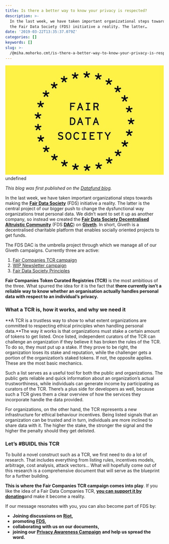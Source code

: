 ```yaml
---
title: Is there a better way to know your privacy is respected?
description: >-
  In the last week, we have taken important organizational steps towards making
  the Fair Data Society (FDS) initiative a reality. The latter…
date: '2019-03-22T13:35:37.079Z'
categories: []
keywords: []
slug: >-
  /@miha.mohorko.cmt/is-there-a-better-way-to-know-your-privacy-is-respected-3c5c1937b169
---
```


![](img/1____eM__twPQbsRKYg3JRRxnFQ.jpeg)
undefined

_This blog was first published on the_ [_Datafund blog_](https://blog.datafund.net/)_._

In the last week, we have taken important organizational steps towards making the [**Fair Data Society**](https://docs.google.com/document/d/14-DM3M-cNCrq2Cn_7J8rRawhaoHOhlyXRPSQZ2thiuc/edit?usp=sharing) (FDS) initiative a reality. The latter is the central project of our bigger push to change the dysfunctional way organizations treat personal data. We didn’t want to set it up as another company, so instead we created the [**Fair Data Society Decentralised Altruistic Community**](https://beta.giveth.io/dacs/5c34b2e746d9c67925654070) (FDS [**DAC**](https://medium.com/giveth/giveth-introduces-decentralized-altruistic-communities-dacs-d1155a79bdc4)) on [**Giveth**](https://giveth.io/). In short, Giveth is a decentralised charitable platform that enables socially oriented projects to get funds.

The FDS DAC is the umbrella project through which we manage all of our Giveth campaigns. Currently three are active:

1.  [Fair Companies TCR campaign](https://beta.giveth.io/campaigns/5c34bece46d9c67925654074)
2.  [WIP Newsletter campaign](https://beta.giveth.io/campaigns/5c34c70746d9c6792565407e)
3.  [Fair Data Society Principles](https://docs.google.com/document/d/14-DM3M-cNCrq2Cn_7J8rRawhaoHOhlyXRPSQZ2thiuc/edit?usp=sharing)

**Fair Companies Token Curated Registries (TCR)** is the most ambitious of the three. What spurred the idea for it is the fact that **there currently isn’t a reliable way to know whether an organisation actually handles personal data with respect to an individual’s privacy.**

### What a TCR is, how it works, and why we need it

**A TCR is a trustless way to show to what extent organizations are committed to respecting ethical principles when handling personal data.**The way it works is that organizations must stake a certain amount of tokens to get listed. Once listed, independent curators of the TCR can challenge an organization if they believe it has broken the rules of the TCR. To do so, they must put up a stake. If they prove to be right, the organization loses its stake and reputation, while the challenger gets a portion of the organization’s staked tokens. If not, the opposite applies. These are the most basic mechanics.

Such a list serves as a useful tool for both the public and organizations. The public gets reliable and quick information about an organization’s actual trustworthiness, while individuals can generate income by participating as curators of the TCR. There’s a plus side for developers as well, because such a TCR gives them a clear overview of how the services they incorporate handle the data provided.

For organizations, on the other hand, the TCR represents a new infrastructure for ethical behaviour incentives. Being listed signals that an organization can be trusted and in turn, individuals are more inclined to share data with it. The higher the stake, the stronger the signal and the higher the penalty should they get delisted.

### Let’s #BUIDL this TCR

To build a novel construct such as a TCR, we first need to do a lot of research. That includes everything from listing rules, incentives models, arbitrage, cost analysis, attack vectors… What will hopefully come out of this research is a comprehensive document that will serve as the blueprint for a further building.

**This is where the Fair Companies TCR campaign comes into play**. If you like the idea of a Fair Data Companies TCR, [**you can support it by donating**](https://beta.giveth.io/campaigns/5c34bece46d9c67925654074)and make it become a reality.

If our message resonates with you, you can also become part of FDS by:

*   **Joining discussions on** [**Riot**](https://riot.im/app/#/group/+fairdatasociety:matrix.org)**,**
*   **promoting** [**FDS**](https://beta.giveth.io/dacs/5c34b2e746d9c67925654070)**,**
*   **collaborating with us on our documents,**
*   **joining our** [**Privacy Awareness Campaign**](https://pac.datafund.io/) **and help us spread the word.**